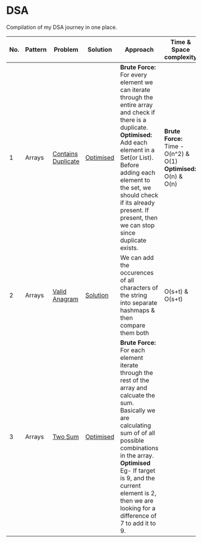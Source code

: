 # DSA

Compilation of my DSA journey in one place.

| No. 	| Pattern 	| Problem 	| Solution 	| Approach 	|   Time & Space complexity|
|-----	|---------	|---------	|-------	|-------	| -------	|
| 1 | Arrays | [Contains Duplicate](https://leetcode.com/problems/contains-duplicate/)  | [Optimised](https://github.com/cksanjay/DSA/blob/main/src/Java/arrays/Duplicate.java) | **Brute Force:** For every element we can iterate through the entire array and check if there is a duplicate.<br> **Optimised:** Add each element in a Set(or List). Before adding each element to the set, we should check if its already present. If present, then we can stop since duplicate exists. | **Brute Force:** Time - O(n^2) & O(1) <br> **Optimised:** O(n) & O(n)|
| 2 | Arrays | [Valid Anagram](https://leetcode.com/problems/valid-anagram/) | [Solution](https://github.com/cksanjay/DSA/blob/main/src/Java/arrays/ValidAnagram.java) | We can add the occurences of all characters of the string into separate hashmaps & then compare them both | O(s+t) & O(s+t)|
| 3 | Arrays | [Two Sum](https://leetcode.com/problems/two-sum/) |[Optimised](https://github.com/cksanjay/DSA/blob/main/src/Java/arrays/TwoSum.java)| **Brute Force:** For each element iterate through the rest of the array and calcuate the sum. Basically we are calculating sum of of all possible combinations in the array. <br>**Optimised** Eg- If target is 9, and the current element is 2, then we are looking for a difference of 7 to add it to 9.